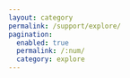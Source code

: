 ```yaml
---
layout: category
permalink: /support/explore/
pagination: 
  enabled: true
  permalink: /:num/
  category: explore
---
```

